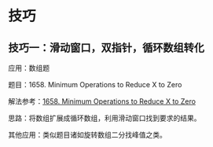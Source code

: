 # 技巧

## 技巧一：滑动窗口，双指针，循环数组转化

应用：数组题

题目：1658. Minimum Operations to Reduce X to Zero

解法参考：[1658. Minimum Operations to Reduce X to Zero](https://books.halfrost.com/leetcode/ChapterFour/1600~1699/1658.Minimum-Operations-to-Reduce-X-to-Zero/)

思路：将数组扩展成循环数组，利用滑动窗口找到要求的结果。

其他应用：类似题目诸如旋转数组二分找峰值之类。

## 



